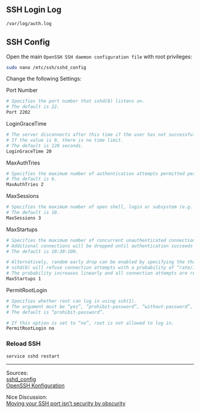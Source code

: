 ## SSH Login Log
``` bash
/var/log/auth.log
```

## SSH Config

Open the main ```OpenSSH SSH daemon configuration file```  with root privileges:
``` bash
sudo nano /etc/ssh/sshd_config
```

Change the following Settings:

Port Number 
``` bash
# Specifies the port number that sshd(8) listens on. 
# The default is 22.
Port 2202
```
LoginGraceTime 
``` bash
# The server disconnects after this time if the user has not successfully logged in. 
# If the value is 0, there is no time limit. 
# The default is 120 seconds.
LoginGraceTime 20
```
MaxAuthTries 
``` bash
# Specifies the maximum number of authentication attempts permitted per connection. 
# The default is 6.
MaxAuthTries 2
```
MaxSessions 
``` bash
# Specifies the maximum number of open shell, login or subsystem (e.g. sftp) sessions permitted per network connection. 
# The default is 10.
MaxSessions 3
```
MaxStartups 
``` bash
# Specifies the maximum number of concurrent unauthenticated connections to the SSH daemon.
# Additional connections will be dropped until authentication succeeds or the LoginGraceTime expires for a connection.
# The default is 10:30:100.

# Alternatively, random early drop can be enabled by specifying the three colon separated values “start:rate:full” (e.g. "10:30:60"). 
# sshd(8) will refuse connection attempts with a probability of “rate/100” (30%) if there are currently “start” (10) unauthenticated connections.
# The probability increases linearly and all connection attempts are refused if the number of unauthenticated connections reaches “full” (60).
MaxStartups 1
```
  
PermitRootLogin 
``` bash
# Specifies whether root can log in using ssh(1). 
# The argument must be “yes”, “prohibit-password”, “without-password”, “forced-commands-only”, or “no”.  
# The default is “prohibit-password”.

# If this option is set to “no”, root is not allowed to log in.
PermitRootLogin no
```

### Reload SSH
``` bash
service sshd restart
```

---
Sources:  
[sshd_config](https://manpages.ubuntu.com/manpages/xenial/man5/sshd_config.5.html)  
[OpenSSH Konfiguration](https://www.thomas-krenn.com/de/wiki/OpenSSH_Konfiguration)


Nice Discussion:  
[Moving your SSH port isn’t security by obscurity](https://news.ycombinator.com/item?id=24542104)